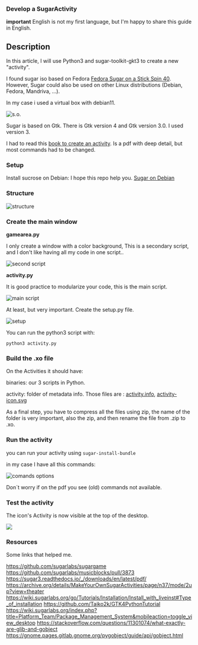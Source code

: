 ### Develop a SugarActivity

**important** English is not my first language, but I'm happy to share this guide in English.

## Description

In this article, I will use Python3 and sugar-toolkit-gkt3 to create a new "activity".

I found sugar iso based on Fedora [Fedora Sugar on a Stick Spin 40](https://fedoraproject.org/spins/soas/download). However, Sugar could also be used on other Linux distributions (Debian, Fedora, Mandriva, ...).

In my case i used a virtual box with debian11.

![s.o.](./imgs/debian01.png)

Sugar is based on Gtk. There is Gtk version 4 and Gtk version 3.0. I used version 3.

I had to read this [book to create an activity](https://archive.org/details/MakeYourOwnSugarActivities/page/n31/mode/1up?view=theater). Is a pdf with deep detail, but most commands had to be changed.

### Setup 

Install sucrose on Debian: I hope this repo help you. [Sugar on Debian](https://salsa.debian.org/pkg-sugar-team/sugar)

### Structure

![structure](./imgs/structure.png)


### Create the main window 

**gamearea.py**

I only create a window with a color background, This is a secondary script, and I don't like having all my code in one script..

![second script](./imgs/gamearea.png)


**activity.py**

It is good practice to modularize your code, this is the main script.

![main script](./imgs/activitycode.png)

At least, but very important. Create the setup.py file.

![setup](./imgs/setupfile.png)

You can run the python3 script with:

`python3 activity.py`

### Build the .xo file

On the Activities it should have:

binaries: our 3 scripts in Python.

activity: folder of metadata info. Those files are : [activity.info](./activity/activity.info), [activity-icon.svg](./activity/activity-icon.svg)

As a final step, you have to compress all the files using zip, the name of the folder is very important, also the zip, and then rename the file from .zip to .xo.

### Run the activity

you can run your activity using `sugar-install-bundle`

in my case I have all this commands: 

![comands options](./imgs/cmds-options.png)

Don´t worry if on the pdf you see (old) commands not available.

### Test the activity

The icon's Activity is now visible at the top of the desktop.

![](./imgs/last-activity.jpg)

### Resources

Some links that helped me.

https://github.com/sugarlabs/sugargame
https://github.com/sugarlabs/musicblocks/pull/3873
https://sugar3.readthedocs.io/_/downloads/en/latest/pdf/
https://archive.org/details/MakeYourOwnSugarActivities/page/n37/mode/2up?view=theater
https://wiki.sugarlabs.org/go/Tutorials/Installation/Install_with_liveinst#Type_of_installation
https://github.com/Taiko2k/GTK4PythonTutorial
https://wiki.sugarlabs.org/index.php?title=Platform_Team/Package_Management_System&mobileaction=toggle_view_desktop
https://stackoverflow.com/questions/11301074/what-exactly-are-glib-and-gobject
https://gnome.pages.gitlab.gnome.org/pygobject/guide/api/gobject.html
